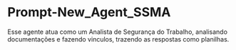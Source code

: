 # Prompt-New_Agent_SSMA
Esse agente atua como um Analista de Segurança do Trabalho, analisando documentações e fazendo vinculos, trazendo as respostas como planilhas.

